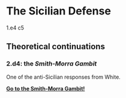 # The Sicilian Defense

1.e4 c5


## Theoretical continuations

### 2.d4: the *Smith-Morra Gambit*
One of the anti-Sicilian responses from White.

[**Go to the Smith-Morra Gambit!**](./2.d4.../index.md)

